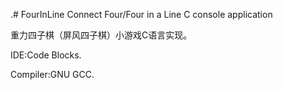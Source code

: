 .# FourInLine
Connect Four/Four in a Line C console application

重力四子棋（屏风四子棋）小游戏C语言实现。

IDE:Code Blocks.

Compiler:GNU GCC.
